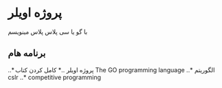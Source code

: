 ﻿# پروژه اویلر
با گو یا سی پلاس پلاس مینویسم

## برنامه هام
..* پروژه اویلر
..* کامل کردن کتاب The GO programming language
..* الگوریتم cslr
..* competitive programming
